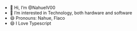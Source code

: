 - 👋 Hi, I’m @NahuelV00
- 👀 I’m interested in Technology, both hardware and software
- 😄 Pronouns: Nahue, Flaco 
- 😄 I Love Typescript
<!---
NahuelV00/NahuelV00 is a ✨ special ✨ repository because its `README.md` (this file) appears on your GitHub profile.
You can click the Preview link to take a look at your changes.
--->
